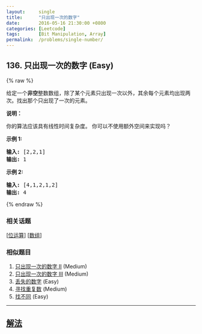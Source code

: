 ```yaml
---
layout:     single
title:      "只出现一次的数字"
date:       2016-05-16 21:30:00 +0800
categories: [Leetcode]
tags:       [Bit Manipulation, Array]
permalink:  /problems/single-number/
---
```


## 136. 只出现一次的数字 (Easy)

{% raw %}

<p>给定一个<strong>非空</strong>整数数组，除了某个元素只出现一次以外，其余每个元素均出现两次。找出那个只出现了一次的元素。</p>

<p><strong>说明：</strong></p>

<p>你的算法应该具有线性时间复杂度。 你可以不使用额外空间来实现吗？</p>

<p><strong>示例 1:</strong></p>

<pre><strong>输入:</strong> [2,2,1]
<strong>输出:</strong> 1
</pre>

<p><strong>示例&nbsp;2:</strong></p>

<pre><strong>输入:</strong> [4,1,2,1,2]
<strong>输出:</strong> 4</pre>

{% endraw %}

### 相关话题
  [[位运算](https://github.com/awesee/leetcode/tree/master/tag/bit-manipulation/README.md)]
  [[数组](https://github.com/awesee/leetcode/tree/master/tag/array/README.md)]

### 相似题目
  1. [只出现一次的数字 II](/problems/single-number-ii) (Medium)
  1. [只出现一次的数字 III](/problems/single-number-iii) (Medium)
  1. [丢失的数字](/problems/missing-number) (Easy)
  1. [寻找重复数](/problems/find-the-duplicate-number) (Medium)
  1. [找不同](/problems/find-the-difference) (Easy)

---

## [解法](https://github.com/awesee/leetcode/tree/master/problems/single-number)
